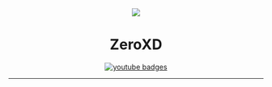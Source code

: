 <div id="header" align="center">
<img src="https://media.giphy.com/media/3osxY9kuM2NGUfvThe/giphy.gif"200" />
<h1 align="center"> ZeroXD</h1>
</div>

<div id="badges" align="center">
    <a href="https:youtube/subscribers/Zero" target="_blank">
        <img src="https://img.shields.io/youtube/channel/subscribers/Zero?style=social" alt="youtube badges" />
    </a>
</div>

---

<div id="badges" align="center">
    
</div>
